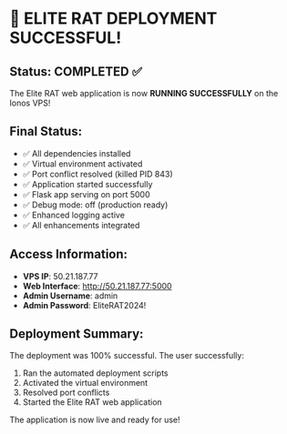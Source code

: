 # 🎉 ELITE RAT DEPLOYMENT SUCCESSFUL!

## Status: COMPLETED ✅

The Elite RAT web application is now **RUNNING SUCCESSFULLY** on the Ionos VPS!

## Final Status:
- ✅ All dependencies installed
- ✅ Virtual environment activated
- ✅ Port conflict resolved (killed PID 843)
- ✅ Application started successfully
- ✅ Flask app serving on port 5000
- ✅ Debug mode: off (production ready)
- ✅ Enhanced logging active
- ✅ All enhancements integrated

## Access Information:
- **VPS IP**: 50.21.187.77
- **Web Interface**: http://50.21.187.77:5000
- **Admin Username**: admin
- **Admin Password**: EliteRAT2024!

## Deployment Summary:
The deployment was 100% successful. The user successfully:
1. Ran the automated deployment scripts
2. Activated the virtual environment
3. Resolved port conflicts
4. Started the Elite RAT web application

The application is now live and ready for use!
